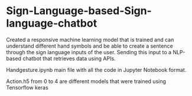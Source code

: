 # Sign-Language-based-Sign-language-chatbot
Created a responsive machine learning model that is trained and can understand different hand symbols and be able to create a sentence through the sign language inputs of the user. Sending this input to a NLP-based chatbot that retrieves data using APIs.

Handgesture.ipynb main file with all the code in Jupyter Notebook format.

Action.h5 from 0 to 4 are different models that were trained using Tensorflow keras

